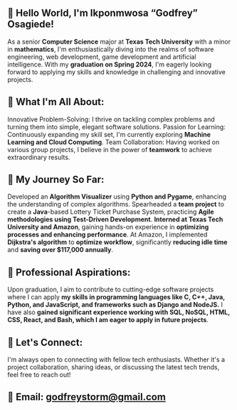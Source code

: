 ## 👋 Hello World, I'm Ikponmwosa “Godfrey” Osagiede!
As a senior **Computer Science** major at **Texas Tech University** with a minor in **mathematics**, I'm enthusiastically diving into the realms of software engineering, web development, game development and artificial intelligence. With my **graduation on Spring 2024**, I'm eagerly looking forward to applying my skills and knowledge in challenging and innovative projects.

## 🌟 What I'm All About:
Innovative Problem-Solving: I thrive on tackling complex problems and turning them into simple, elegant software solutions.
Passion for Learning: Continuously expanding my skill set, I'm currently exploring **Machine Learning and Cloud Computing**.
Team Collaboration: Having worked on various group projects, I believe in the power of **teamwork** to achieve extraordinary results.
## 🚀 My Journey So Far:
Developed an **Algorithm Visualizer** using **Python and Pygame**, enhancing the understanding of complex algorithms.
Spearheaded a **team project** to create a **Java**-based Lottery Ticket Purchase System, practicing **Agile methodologies using Test-Driven Development**.
**Interned at Texas Tech University and Amazon**, gaining hands-on experience in **optimizing processes and enhancing performance**. At Amazon, I implemented **Dijkstra's algorithm** to **optimize workflow**, significantly **reducing idle time** and **saving over $117,000 annually**.
## 💼 Professional Aspirations:
Upon graduation, I aim to contribute to cutting-edge software projects where I can apply **my skills in programming languages like C, C++, Java, Python, and JavaScript, and frameworks such as Django and NodeJS.** I have also **gained significant experience working with SQL, NoSQL, HTML, CSS, React, and Bash, which I am eager to apply in future projects**.

## 👥 Let's Connect:
I'm always open to connecting with fellow tech enthusiasts. Whether it's a project collaboration, sharing ideas, or discussing the latest tech trends, feel free to reach out!

## 📧 Email: godfreystorm@gmail.com

<!---
godfreystorm/godfreystorm is a ✨ special ✨ repository because its `README.md` (this file) appears on your GitHub profile.
You can click the Preview link to take a look at your changes.
--->
